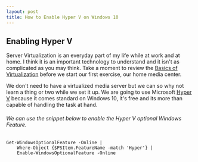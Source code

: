 ```yaml
---
layout: post
title: How to Enable Hyper V on Windows 10
---
```


## Enabling Hyper V

Server Virtualization is an everyday part of my life while at work and at home. I think it is an important technology to understand and it isn't as complicated as you may think. Take a moment to review the [Basics of Virtualization](http://www.dummies.com/programming/networking/basics-of-network-virtualization/) before we start our first exercise, our home media center. 

We don't need to have a virtualized media server but we can so why not learn a thing or two while we set it up. We are going to use Microsoft [Hyper V](https://www.microsoft.com/en-us/cloud-platform/server-virtualization) because it comes standard on Windows 10, it's free and its more than capable of handling the task at hand.

###### We can use the snippet below to enable the Hyper V optional Windows Feature.

	Get-WindowsOptionalFeature -Online | 
		Where-Object {$PSItem.FeatureName -match 'Hyper'} | 
		Enable-WindowsOptionalFeature -Online


